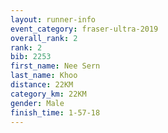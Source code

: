 ```yaml
---
layout: runner-info 
event_category: fraser-ultra-2019 
overall_rank: 2
rank: 2
bib: 2253
first_name: Nee Sern
last_name: Khoo
distance: 22KM
category_km: 22KM
gender: Male
finish_time: 1-57-18
---
```

